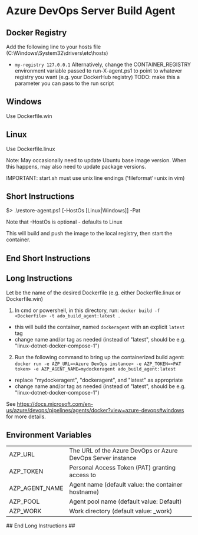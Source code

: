 # Azure DevOps Server Build Agent #

## Docker Registry ##
Add the following line to your hosts file (C:\Windows\System32\drivers\etc\hosts)
  * `my-registry 127.0.0.1`
Alternatively, change the CONTAINER_REGISTRY environment variable passed to
run-X-agent.ps1 to point to whatever registry you want (e.g. your
DockerHub registry)
TODO: make this a parameter you can pass to the run script
##

## Windows ##
Use Dockerfile.win
##

## Linux
Use Dockerfile.linux

Note: May occasionally need to update Ubuntu base image version. When this
happens, may also need to update package versions.

IMPORTANT: start.sh must use unix line endings ('fileformat'=unix in vim)
##

## Short Instructions ##
$> .\restore-agent.ps1 [-HostOs [Linux|Windows]] -Pat <PAT>

Note that -HostOs is optional - defaults to Linux

This will build and push the image to the local registry, then start the container.
## End Short Instructions ##

## Long Instructions ##

Let <Dockerfile> be the name of the desired Dockerfile (e.g. either Dockerfile.linux or Dockerfile.win)

1. In cmd or powershell, in this directory, run: `docker build -f <Dockerfile> -t ado_build_agent:latest .`
  * this will build the container, named `dockeragent` with an explicit `latest` tag
  * change name and/or tag as needed (instead of "latest", should be e.g. "linux-dotnet-docker-compose-1")
2. Run the following command to bring up the containerized build agent:
`docker run -e AZP_URL=<Azure DevOps instance> -e AZP_TOKEN=<PAT token> -e AZP_AGENT_NAME=mydockeragent ado_build_agent:latest`
  * replace "mydockeragent", "dockeragent", and "latest" as appropriate
  * change name and/or tag as needed (instead of "latest", should be e.g. "linux-dotnet-docker-compose-1")

See https://docs.microsoft.com/en-us/azure/devops/pipelines/agents/docker?view=azure-devops#windows for more details.

## Environment Variables
<table>
  <tr>
    <td>AZP_URL</td>
    <td>The URL of the Azure DevOps or Azure DevOps Server instance</td>
  </tr>
  <tr>
    <td>AZP_TOKEN</td>
    <td>Personal Access Token (PAT) granting access to</td>
  </tr>
  <tr>
    <td>AZP_AGENT_NAME</td>
    <td>Agent name (default value: the container hostname)</td>
  </tr>
  <tr>
    <td>AZP_POOL</td>
    <td>Agent pool name (default value: Default)</td>
  </tr>
  <tr>
    <td>AZP_WORK</td>
    <td>Work directory (default value: _work)</td>
  </tr>
</table>
## End Long Instructions ##

